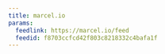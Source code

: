 ```yaml
---
title: marcel.io
params:
  feedlink: https://marcel.io/feed
  feedid: f8703ccfcd42f803c8218332c4bafa1f
---
```

